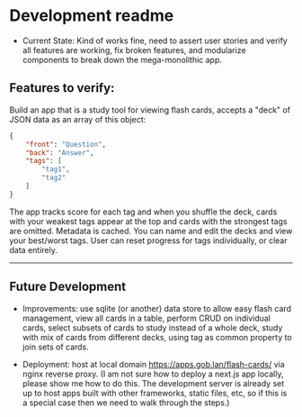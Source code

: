 # Development readme

* Current State: Kind of works fine, need to assert user stories and verify all features are working, fix broken features, and modularize components to break down the mega-monolithic app.

## Features to verify:

Build an app that is a study tool for viewing flash cards, accepts a "deck" of JSON data as an array of this object:

```json
{
    "front": "Question",
    "back": "Answer",
    "tags": [
        "tag1",
        "tag2"
    ]
}
```

The app tracks score for each tag and when you shuffle the deck, cards with your weakest tags appear at the top and cards with the strongest tags are omitted. Metadata is cached. You can name and edit the decks and view your best/worst tags. User can reset progress for tags individually, or clear data entirely.

---

## Future Development

* Improvements: use sqlite (or another) data store to allow easy flash card management, view all cards in a table, perform CRUD on individual cards, select subsets of cards to study instead of a whole deck, study with mix of cards from different decks, using tag as common property to join sets of cards.

* Deployment: host at local domain https://apps.gob.lan/flash-cards/ via nginx reverse proxy. (I am not sure how to deploy a next.js app locally, please show me how to do this. The development server is already set up to host apps built with other frameworks, static files, etc, so if this is a special case then we need to walk through the steps.)